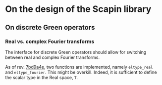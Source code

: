 # On the design of the Scapin library

## On discrete Green operators

### Real vs. complex Fourier transforms

The interface for discrete Green operators should allow for switching between
real and complex Fourier transforms.

As of
rev. [7bd9a4e](https://github.com/sbrisard/Scapin.jl/commit/7bd9a4ed36b3c9e8575dff384f34f9352e9e1845),
two functions are implemented, namely `eltype_real` and `eltype_fourier`. This
might be overkill. Indeed, it is sufficient to define the scalar type in the
Real space, `T`.
